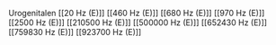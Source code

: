 Urogenitalen
[[20 Hz (E)]]
[[460 Hz (E)]]
[[680 Hz (E)]]
[[970 Hz (E)]]
[[2500 Hz (E)]]
[[210500 Hz (E)]]
[[500000 Hz (E)]]
[[652430 Hz (E)]]
[[759830 Hz (E)]]
[[923700 Hz (E)]]